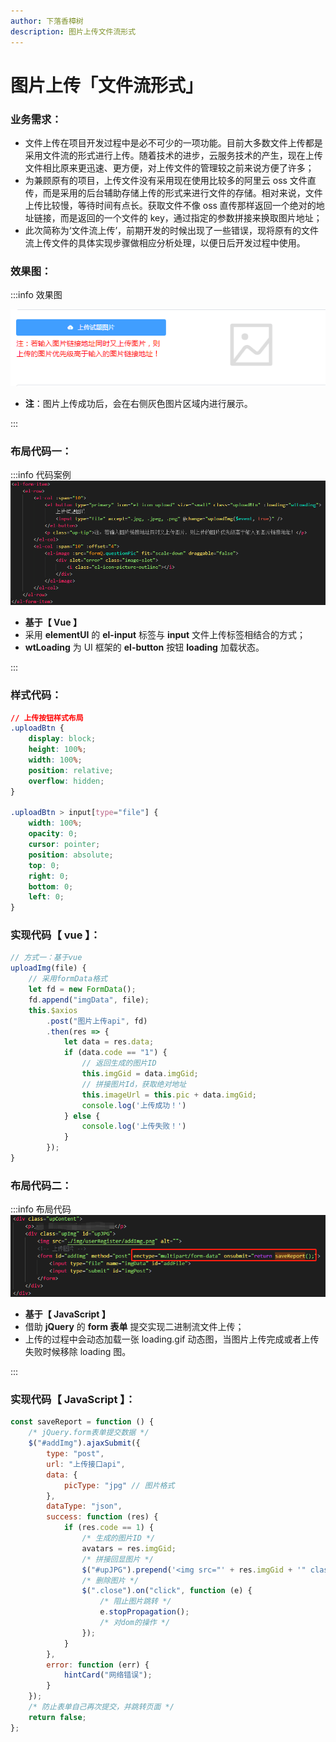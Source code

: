 ```yaml
---
author: 下落香樟树
description: 图片上传文件流形式
---
```


# 图片上传「文件流形式」

### 业务需求：

- 文件上传在项目开发过程中是必不可少的一项功能。目前大多数文件上传都是采用文件流的形式进行上传。随着技术的进步，云服务技术的产生，现在上传文件相比原来更迅速、更方便，对上传文件的管理较之前来说方便了许多；
- 为兼顾原有的项目，上传文件没有采用现在使用比较多的阿里云 oss 文件直传，而是采用的后台辅助存储上传的形式来进行文件的存储。相对来说，文件上传比较慢，等待时间有点长。获取文件不像 oss 直传那样返回一个绝对的地址链接，而是返回的一个文件的 key，通过指定的参数拼接来换取图片地址；
- 此次简称为‘文件流上传’，前期开发的时候出现了一些错误，现将原有的文件流上传文件的具体实现步骤做相应分析处理，以便日后开发过程中使用。

### 效果图：

:::info 效果图

![效果图](./img/10-1.png)

- **注**：图片上传成功后，会在右侧灰色图片区域内进行展示。

:::

### 布局代码一：

:::info 代码案例
![布局代码](./img/10-2.png)

- **基于【 Vue 】**
- 采用 **elementUI** 的 **el-input** 标签与 **input** 文件上传标签相结合的方式；
- **wtLoading** 为 UI 框架的 **el-button** 按钮 **loading** 加载状态。

:::

### 样式代码：

```css title="CSS 样式"
// 上传按钮样式布局
.uploadBtn {
	display: block;
	height: 100%;
	width: 100%;
	position: relative;
	overflow: hidden;
}

.uploadBtn > input[type="file"] {
	width: 100%;
	opacity: 0;
	cursor: pointer;
	position: absolute;
	top: 0;
	right: 0;
	bottom: 0;
	left: 0;
}
```

### 实现代码【 vue 】：

```javascript title="实现代码"
// 方式一：基于vue
uploadImg(file) {
	// 采用formData格式
	let fd = new FormData();
	fd.append("imgData", file);
	this.$axios
		.post("图片上传api", fd)
		.then(res => {
			let data = res.data;
			if (data.code == "1") {
				// 返回生成的图片ID
				this.imgGid = data.imgGid;
				// 拼接图片Id，获取绝对地址
				this.imageUrl = this.pic + data.imgGid;
				console.log('上传成功！')
			} else {
				console.log('上传失败！')
			}
		});
}
```

### 布局代码二：

:::info 布局代码
![布局代码](./img/10-3.png)

- **基于【 JavaScript 】**
- 借助 **jQuery** 的 **form 表单** 提交实现二进制流文件上传；
- 上传的过程中会动态加载一张 loading.gif 动态图，当图片上传完成或者上传失败时候移除 loading 图。

:::

### 实现代码【 JavaScript 】：

```javascript title="实现代码"
const saveReport = function () {
	/* jQuery.form表单提交数据 */
	$("#addImg").ajaxSubmit({
		type: "post",
		url: "上传接口api",
		data: {
			picType: "jpg" // 图片格式
		},
		dataType: "json",
		success: function (res) {
			if (res.code == 1) {
				/* 生成的图片ID */
				avatars = res.imgGid;
				/* 拼接回显图片 */
				$("#upJPG").prepend('<img src="' + res.imgGid + '" class="imgStyle" />');
				/* 删除图片 */
				$(".close").on("click", function (e) {
					/* 阻止图片跳转 */
					e.stopPropagation();
					/* 对dom的操作 */
				});
			}
		},
		error: function (err) {
			hintCard("网络错误");
		}
	});
	/* 防止表单自己再次提交，并跳转页面 */
	return false;
};
```
